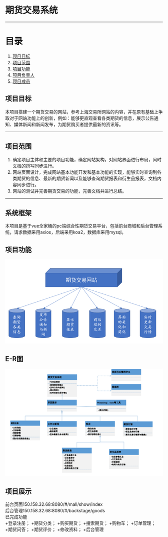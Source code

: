 # 期货交易系统
___
# 目录
 1. [项目目标](#1)
 2. [项目范围](#2)
 3. [项目功能](#3)
 4. [项目负责人](#4)
 5. [项目成员](#5)
##  项目目标
本项目搭建一个期货交易的网站，参考上海交易所网站的内容，并在原有基础上争取对于网站功能上的创新，例如：能够更直观查看各类期货的信息，展示公告通知、媒体新闻和新闻发布，为期货购买者提供最新的资讯等。
___
##  项目范围
1. 确定项目主体和主要的项目功能，确定网站架构，对网站界面进行布局，同时文档的撰写同步进行。
2. 网站页面设计，完成网站基本功能开发和基本功能的实现，能够实时查询到各类期货的信息、最新的期货新闻以及能够查询期货报表和衍生品报表，文档内容同步进行。
3. 网站的测试并完善期货交易的功能，完善文档并进行总结。
___
## 系统框架
本项目是基于vue全家桶的pc端综合性期货交易平台，包括前台商城和后台管理系统，请求数据采用axios，后端采用koa2，数据库采用mysql。

##  项目功能
![功能图](https://github.com/rain-ux/Futures-Market/blob/main/FuncPic.png)
## E-R图
![E-R图](https://github.com/rain-ux/Futures-Market/blob/main/E-Rpic.png)
## 项目展示
前台页面150.158.32.68:8080/#/mall/show/index<br>
后台管理150.158.32.68:8080/#/backstage/goods<br>
已完成功能<br>
+登录注册；
+期货分类；
+购买期货；
+搜索期货；
+购物车；
+订单管理；
+期货问答；
+期货评价；
+修改资料；
+后台管理
